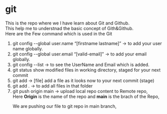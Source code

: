 # git
This is the repo where we I have learn about Git and Github.
<br>
This help me to understnad the basic concept of Gith&Github.
<br>
Here are the Few command which is used in the Git
<br>
1) git config --global user.name “[firstname lastname]” -> to add your user name globally.  <br>
2) git config --global user.email “[valid-email]” -> to add your email globally. <br>
3) git config --list -> to see the UserName and Email which is added. <br>
4) git status show modified files in working directory, staged for your next commit <br>
5) git add -> [file] add a file as it looks now to your next commit (stage) <br>
6) git add . -> to add all files in that folder
7) git push origin  main -> upload local repo content to Remote repo, <br> Here <b>Origin</b> is the name of the repo and <b>main</b> is the brach of the Repo, <p>We are pushing our file to git repo in main branch,</p>